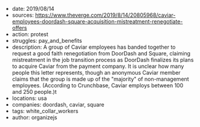 - date: 2019/08/14
- sources: https://www.theverge.com/2019/8/14/20805968/caviar-employees-doordash-square-acquisition-mistreatment-renegotiate-offers
- action: protest
- struggles: pay_and_benefits
- description: A group of Caviar employees has banded together to request a good faith renegotiation from DoorDash and Square, claiming mistreatment in the job transition process as DoorDash finalizes its plans to acquire Caviar from the payment company. It is unclear how many people this letter represents, though an anonymous Caviar member claims that the group is made up of the "majority" of non-management employees. (According to Crunchbase, Caviar employs between 100 and 250 people.)t
- locations: usa
- companies: doordash, caviar, square
- tags: white_collar_workers
- author: organizejs
